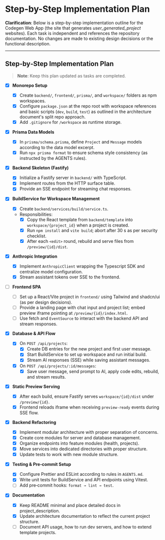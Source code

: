 # Step-by-Step Implementation Plan

**Clarification**: Below is a step-by-step implementation outline for the Codegen Web App (the site that generates _user_generated_project_ websites). Each task is independent and references the repository documentation. No changes are made to existing design decisions or the functional description.

---

## Step‑by‑Step Implementation Plan

> **Note**: Keep this plan updated as tasks are completed.

- [x] **Monorepo Setup**

  - [x] Create `backend/`, `frontend/`, `prisma/`, and `workspace/` folders as npm workspaces.
  - [x] Configure `package.json` at the repo root with workspace references and basic scripts (`dev`, `build`, `test`) as outlined in the architecture document's split repo approach.
  - [x] Add `.gitignore` for `/workspace` as runtime storage.

- [x] **Prisma Data Models**

  - [x] In `prisma/schema.prisma`, define `Project` and `Message` models according to the data model excerpt.
  - [x] Run `npx prisma format` to ensure schema style consistency (as instructed by the AGENTS rules).

- [x] **Backend Skeleton (Fastify)**

  - [x] Initialize a Fastify server in `backend/` with TypeScript.
  - [x] Implement routes from the HTTP surface table.
  - [x] Provide an SSE endpoint for streaming chat responses.

- [x] **BuildService for Workspace Management**

  - [x] Create `backend/services/build/service.ts`.
  - Responsibilities:
    - [x] Copy the React template from `backend/template` into `workspace/{project_id}` when a project is created.
    - [x] Run `npm install` and `vite build`; abort after 30 s as per security checklist.
    - [x] After each `<edit>` round, rebuild and serve files from `/preview/{id}/dist`.

- [x] **Anthropic Integration**

  - [x] Implement `AnthropicClient` wrapping the Typescript SDK and centralize model configuration.
  - [x] Stream assistant tokens over SSE to the frontend.

- [ ] **Frontend SPA**

  - [ ] Set up a React/Vite project in `frontend/` using Tailwind and shadcn/ui (as per design decisions).
  - [ ] Provide a landing page with chat input and project list; embed preview iframe pointing at `/preview/{id}/index.html`.
  - [ ] Use fetch and `EventSource` to interact with the backend API and stream responses.

- [x] **Database & API Flow**

  - [x] On `POST /api/projects`:
    - [x] Create DB entries for the new project and first user message.
    - [x] Start BuildService to set up workspace and run initial build.
    - [x] Stream AI responses (SSE) while saving assistant messages.
  - [x] On `POST /api/projects/:id/messages`:
    - [x] Save user message, send prompt to AI, apply code edits, rebuild, and stream results.

- [x] **Static Preview Serving**

  - [x] After each build, ensure Fastify serves `workspace/{id}/dist` under `/preview/{id}`.
  - [x] Frontend reloads iframe when receiving `preview-ready` events during SSE flow.

- [x] **Backend Refactoring**

  - [x] Implement modular architecture with proper separation of concerns.
  - [x] Create core modules for server and database management.
  - [x] Organize endpoints into feature modules (health, projects).
  - [x] Move services into dedicated directories with proper structure.
  - [x] Update tests to work with new module structure.

- [x] **Testing & Pre‑commit Setup**

  - [x] Configure Prettier and ESLint according to rules in `AGENTS.md`.
  - [x] Write unit tests for BuildService and API endpoints using Vitest.
  - [ ] Add pre‑commit hooks: `format → lint → test`.

- [x] **Documentation**
  - [x] Keep README minimal and place detailed docs in project_description.
  - [x] Update architecture documentation to reflect the current project structure.
  - [ ] Document API usage, how to run dev servers, and how to extend template projects.
